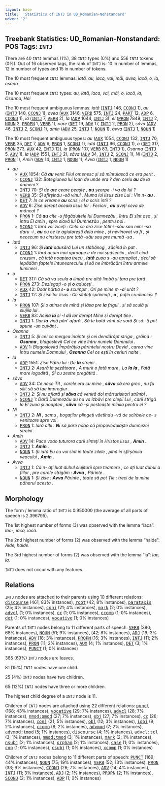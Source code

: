 ```yaml
---
layout: base
title:  'Statistics of INTJ in UD_Romanian-Nonstandard'
udver: '2'
---
```


## Treebank Statistics: UD_Romanian-Nonstandard: POS Tags: `INTJ`

There are 40 `INTJ` lemmas (1%), 38 `INTJ` types (0%) and 556 `INTJ` tokens (0%).
Out of 16 observed tags, the rank of `INTJ` is: 10 in number of lemmas, 12 in number of types and 15 in number of tokens.

The 10 most frequent `INTJ` lemmas: <em>iată, au, iaca, vai, măi, avea, iacă, o, ia, osana</em>

The 10 most frequent `INTJ` types:  <em>au, iată, iaca, vai, măi, o, iacă, ia, Osanna, Hai</em>

The 10 most frequent ambiguous lemmas: <em>iată</em> (<tt><a href="ro_nonstandard-pos-INTJ.html">INTJ</a></tt> 146, <tt><a href="ro_nonstandard-pos-CCONJ.html">CCONJ</a></tt> 1), <em>au</em> (<tt><a href="ro_nonstandard-pos-INTJ.html">INTJ</a></tt> 140, <tt><a href="ro_nonstandard-pos-CCONJ.html">CCONJ</a></tt> 1), <em>avea</em> (<tt><a href="ro_nonstandard-pos-AUX.html">AUX</a></tt> 3146, <tt><a href="ro_nonstandard-pos-VERB.html">VERB</a></tt> 575, <tt><a href="ro_nonstandard-pos-INTJ.html">INTJ</a></tt> 24, <tt><a href="ro_nonstandard-pos-PART.html">PART</a></tt> 12, <tt><a href="ro_nonstandard-pos-ADP.html">ADP</a></tt> 6, <tt><a href="ro_nonstandard-pos-CCONJ.html">CCONJ</a></tt> 1), <em>ia</em> (<tt><a href="ro_nonstandard-pos-INTJ.html">INTJ</a></tt> 7, <tt><a href="ro_nonstandard-pos-VERB.html">VERB</a></tt> 2), <em>la</em> (<tt><a href="ro_nonstandard-pos-ADP.html">ADP</a></tt> 1644, <tt><a href="ro_nonstandard-pos-INTJ.html">INTJ</a></tt> 3), <em>el</em> (<tt><a href="ro_nonstandard-pos-PRON.html">PRON</a></tt> 7849, <tt><a href="ro_nonstandard-pos-INTJ.html">INTJ</a></tt> 2, <tt><a href="ro_nonstandard-pos-NOUN.html">NOUN</a></tt> 2, <tt><a href="ro_nonstandard-pos-PROPN.html">PROPN</a></tt> 1, <tt><a href="ro_nonstandard-pos-VERB.html">VERB</a></tt> 1), <em>oare</em> (<tt><a href="ro_nonstandard-pos-DET.html">DET</a></tt> 19, <tt><a href="ro_nonstandard-pos-ADV.html">ADV</a></tt> 17, <tt><a href="ro_nonstandard-pos-INTJ.html">INTJ</a></tt> 2, <tt><a href="ro_nonstandard-pos-PRON.html">PRON</a></tt> 2), <em>săva</em> (<tt><a href="ro_nonstandard-pos-ADV.html">ADV</a></tt> 46, <tt><a href="ro_nonstandard-pos-INTJ.html">INTJ</a></tt> 2, <tt><a href="ro_nonstandard-pos-SCONJ.html">SCONJ</a></tt> 1), <em>amin</em> (<tt><a href="ro_nonstandard-pos-ADV.html">ADV</a></tt> 25, <tt><a href="ro_nonstandard-pos-INTJ.html">INTJ</a></tt> 1, <tt><a href="ro_nonstandard-pos-NOUN.html">NOUN</a></tt> 1), <em>avva</em> (<tt><a href="ro_nonstandard-pos-INTJ.html">INTJ</a></tt> 1, <tt><a href="ro_nonstandard-pos-NOUN.html">NOUN</a></tt> 1)

The 10 most frequent ambiguous types:  <em>au</em> (<tt><a href="ro_nonstandard-pos-AUX.html">AUX</a></tt> 1054, <tt><a href="ro_nonstandard-pos-CCONJ.html">CCONJ</a></tt> 132, <tt><a href="ro_nonstandard-pos-INTJ.html">INTJ</a></tt> 70, <tt><a href="ro_nonstandard-pos-VERB.html">VERB</a></tt> 35, <tt><a href="ro_nonstandard-pos-DET.html">DET</a></tt> 7, <tt><a href="ro_nonstandard-pos-ADV.html">ADV</a></tt> 6, <tt><a href="ro_nonstandard-pos-PRON.html">PRON</a></tt> 1, <tt><a href="ro_nonstandard-pos-SCONJ.html">SCONJ</a></tt> 1), <em>iată</em> (<tt><a href="ro_nonstandard-pos-INTJ.html">INTJ</a></tt> 96, <tt><a href="ro_nonstandard-pos-CCONJ.html">CCONJ</a></tt> 1), <em>o</em> (<tt><a href="ro_nonstandard-pos-DET.html">DET</a></tt> 317, <tt><a href="ro_nonstandard-pos-PRON.html">PRON</a></tt> 273, <tt><a href="ro_nonstandard-pos-AUX.html">AUX</a></tt> 42, <tt><a href="ro_nonstandard-pos-INTJ.html">INTJ</a></tt> 12), <em>ia</em> (<tt><a href="ro_nonstandard-pos-PRON.html">PRON</a></tt> 107, <tt><a href="ro_nonstandard-pos-VERB.html">VERB</a></tt> 83, <tt><a href="ro_nonstandard-pos-INTJ.html">INTJ</a></tt> 1), <em>Osanna</em> (<tt><a href="ro_nonstandard-pos-INTJ.html">INTJ</a></tt> 5, <tt><a href="ro_nonstandard-pos-ADV.html">ADV</a></tt> 1), <em>la</em> (<tt><a href="ro_nonstandard-pos-ADP.html">ADP</a></tt> 1551, <tt><a href="ro_nonstandard-pos-INTJ.html">INTJ</a></tt> 2), <em>săva</em> (<tt><a href="ro_nonstandard-pos-ADV.html">ADV</a></tt> 34, <tt><a href="ro_nonstandard-pos-INTJ.html">INTJ</a></tt> 2, <tt><a href="ro_nonstandard-pos-SCONJ.html">SCONJ</a></tt> 1), <em>Ni</em> (<tt><a href="ro_nonstandard-pos-INTJ.html">INTJ</a></tt> 2, <tt><a href="ro_nonstandard-pos-PRON.html">PRON</a></tt> 1), <em>Amin</em> (<tt><a href="ro_nonstandard-pos-ADV.html">ADV</a></tt> 14, <tt><a href="ro_nonstandard-pos-INTJ.html">INTJ</a></tt> 1, <tt><a href="ro_nonstandard-pos-NOUN.html">NOUN</a></tt> 1), <em>Avva</em> (<tt><a href="ro_nonstandard-pos-INTJ.html">INTJ</a></tt> 1, <tt><a href="ro_nonstandard-pos-NOUN.html">NOUN</a></tt> 1)


* <em>au</em>
  * <tt><a href="ro_nonstandard-pos-AUX.html">AUX</a></tt> 1054: <em>Că <b>au</b> venit Fiiul omenesc și să mîntuiască ce еrа perit .</em>
  * <tt><a href="ro_nonstandard-pos-CCONJ.html">CCONJ</a></tt> 132: <em>Botegiunea lui Ioan de unde era ? den ceriu <b>au</b> de la oameni ?</em>
  * <tt><a href="ro_nonstandard-pos-INTJ.html">INTJ</a></tt> 70: <em>Și de are ceare peaște , <b>au</b> șearpe -i va da lui ?</em>
  * <tt><a href="ro_nonstandard-pos-VERB.html">VERB</a></tt> 35: <em>Şi sfîrșindu -să vinul , Muma lui Iisus zise Lui : Vin n- <b>au</b> .</em>
  * <tt><a href="ro_nonstandard-pos-DET.html">DET</a></tt> 7: <em>În ce vreame <b>au</b> scris ; el a scris întîi ?</em>
  * <tt><a href="ro_nonstandard-pos-ADV.html">ADV</a></tt> 6: <em>Zise derept aceaia Iisus lor : Feciori , <b>au</b> aveți ceva de mâncat ?</em>
  * <tt><a href="ro_nonstandard-pos-PRON.html">PRON</a></tt> 1: <em>Că <b>au</b> cîte -s făgăduitele lui Dumnezău , întru El sînt așa , și întru El amin , spre slavă lui Dumnezău , pentru noi .</em>
  * <tt><a href="ro_nonstandard-pos-SCONJ.html">SCONJ</a></tt> 1: <em>Iară voi ziceți : Cela ce ară zice tătîni -său sau mîni -sa daru -i , <b>au</b> cu ce te agiutorești dela mine , și nevinovat va fi , și nececum nu cinstescu pre tată -său sau pre mumă -sa .</em>
* <em>iată</em>
  * <tt><a href="ro_nonstandard-pos-INTJ.html">INTJ</a></tt> 96: <em>Și <b>iată</b> adusără Lui un slăbănog , zăcînd în pat .</em>
  * <tt><a href="ro_nonstandard-pos-CCONJ.html">CCONJ</a></tt> 1: <em>Iară acum mai aproape e de noi spăseniia , decît cînd crezum , că iată noaptea trecu , <b>iată</b> zuoa s -au apropiiat ; deci să lepădăm faptele întunearecului și să ne îmbrăcăm întru armele lumineei .</em>
* <em>o</em>
  * <tt><a href="ro_nonstandard-pos-DET.html">DET</a></tt> 317: <em>Că să va scula <b>o</b> limbă pre altă limbă și țara pre țară .</em>
  * <tt><a href="ro_nonstandard-pos-PRON.html">PRON</a></tt> 273: <em>Dezlegați -o și <b>o</b> aduceți .</em>
  * <tt><a href="ro_nonstandard-pos-AUX.html">AUX</a></tt> 42: <em>Doar hârtia s- <b>o</b> scumpit , Ori pe mine m -ai urât ?</em>
  * <tt><a href="ro_nonstandard-pos-INTJ.html">INTJ</a></tt> 12: <em>Și zise lor Iisus : Ce sînteți spăimați , <b>o</b> , puțin credincioși ?</em>
* <em>ia</em>
  * <tt><a href="ro_nonstandard-pos-PRON.html">PRON</a></tt> 107: <em>Și o atinse de mînă și lăsa pre <b>ia</b> frigul , și să sculă și slujiia lui .</em>
  * <tt><a href="ro_nonstandard-pos-VERB.html">VERB</a></tt> 83: <em>Acela <b>ia</b> și -l dă lor derept Mine și derept tine .</em>
  * <tt><a href="ro_nonstandard-pos-INTJ.html">INTJ</a></tt> 1: <em>Dar <b>ia</b> vină pân’ afară , Să te bată vânt de sară Și să -ți pot spune -un cuvânt .</em>
* <em>Osanna</em>
  * <tt><a href="ro_nonstandard-pos-INTJ.html">INTJ</a></tt> 5: <em>Și cel ce mergea înainte și cei dendărăpt striga , grăind : <b>Osanna</b> , blagoslovit Cel ce vine întru numele Domnului .</em>
  * <tt><a href="ro_nonstandard-pos-ADV.html">ADV</a></tt> 1: <em>Blagoslovită Împărățiia părintelui nostru David , carea vine întru numele Domnului , <b>Osanna</b> Cel ce ești în ceriuri nalte .</em>
* <em>la</em>
  * <tt><a href="ro_nonstandard-pos-ADP.html">ADP</a></tt> 1551: <em>Zise Pătru lui : De <b>la</b> streini .</em>
  * <tt><a href="ro_nonstandard-pos-INTJ.html">INTJ</a></tt> 2: <em>Asară la șezătoare , A murit o fată mare , La <b>la</b> <b>la</b> , Fată mare logodită , Și cu zestre pregătită .</em>
* <em>săva</em>
  * <tt><a href="ro_nonstandard-pos-ADV.html">ADV</a></tt> 34: <em>Ce nece Tit , carele era cu mine , <b>săva</b> că era grec , nu fu silit să să tae împregiur .</em>
  * <tt><a href="ro_nonstandard-pos-INTJ.html">INTJ</a></tt> 2: <em>Și nu aflară și <b>săva</b> că veniră doi mărturisitori strîmbi .</em>
  * <tt><a href="ro_nonstandard-pos-SCONJ.html">SCONJ</a></tt> 1: <em>Dară Dumnezău au nu va izbăvi pre aleșii Lui , carii strigă la El zuoa și noaptea , <b>săva</b> că -și pesteaște mîniia pentru ei ?</em>
* <em>Ni</em>
  * <tt><a href="ro_nonstandard-pos-INTJ.html">INTJ</a></tt> 2: <em><b>Ni</b> , acmu , bogaților plîngeți văetîndu -vă de scîrbele ce- s venitoare spre voi .</em>
  * <tt><a href="ro_nonstandard-pos-PRON.html">PRON</a></tt> 1: <em>Iară alții : <b>Ni</b> să pare noao că propoveduiaște dumnezei streini .</em>
* <em>Amin</em>
  * <tt><a href="ro_nonstandard-pos-ADV.html">ADV</a></tt> 14: <em>Pace voao tuturora carii sînteți în Hristos Iisus , <b>Amin</b> .</em>
  * <tt><a href="ro_nonstandard-pos-INTJ.html">INTJ</a></tt> 1: <em><b>Amin</b> .</em>
  * <tt><a href="ro_nonstandard-pos-NOUN.html">NOUN</a></tt> 1: <em>Și iată Eu cu voi sînt în toate zilele , pînă în sfîrșăniia veacului , <b>Amin</b> .</em>
* <em>Avva</em>
  * <tt><a href="ro_nonstandard-pos-INTJ.html">INTJ</a></tt> 1: <em>Că n- ați luat duhul slujiturii spre teamere , ce ați luat duhul a fiilor , pre carele strigăm : <b>Avva</b> , Părinte .</em>
  * <tt><a href="ro_nonstandard-pos-NOUN.html">NOUN</a></tt> 1: <em>Și zise : <b>Avva</b> Părinte , toate să pot Ție : treci de la mine păharul acesta .</em>

## Morphology

The form / lemma ratio of `INTJ` is 0.950000 (the average of all parts of speech is 2.396795).

The 1st highest number of forms (3) was observed with the lemma “iaca”: <em>Iac-, iaca, iacă</em>.

The 2nd highest number of forms (2) was observed with the lemma “haide”: <em>Aide, haide</em>.

The 3rd highest number of forms (2) was observed with the lemma “ia”: <em>Ian, ia</em>.

`INTJ` does not occur with any features.


## Relations

`INTJ` nodes are attached to their parents using 10 different relations: <tt><a href="ro_nonstandard-dep-discourse.html">discourse</a></tt> (461; 83% instances), <tt><a href="ro_nonstandard-dep-root.html">root</a></tt> (42; 8% instances), <tt><a href="ro_nonstandard-dep-parataxis.html">parataxis</a></tt> (25; 4% instances), <tt><a href="ro_nonstandard-dep-conj.html">conj</a></tt> (21; 4% instances), <tt><a href="ro_nonstandard-dep-mark.html">mark</a></tt> (2; 0% instances), <tt><a href="ro_nonstandard-dep-advcl.html">advcl</a></tt> (1; 0% instances), <tt><a href="ro_nonstandard-dep-cc.html">cc</a></tt> (1; 0% instances), <tt><a href="ro_nonstandard-dep-ccomp.html">ccomp</a></tt> (1; 0% instances), <tt><a href="ro_nonstandard-dep-det.html">det</a></tt> (1; 0% instances), <tt><a href="ro_nonstandard-dep-vocative.html">vocative</a></tt> (1; 0% instances)

Parents of `INTJ` nodes belong to 11 different parts of speech: <tt><a href="ro_nonstandard-pos-VERB.html">VERB</a></tt> (380; 68% instances), <tt><a href="ro_nonstandard-pos-NOUN.html">NOUN</a></tt> (51; 9% instances),  (42; 8% instances), <tt><a href="ro_nonstandard-pos-ADJ.html">ADJ</a></tt> (19; 3% instances), <tt><a href="ro_nonstandard-pos-ADV.html">ADV</a></tt> (18; 3% instances), <tt><a href="ro_nonstandard-pos-PROPN.html">PROPN</a></tt> (16; 3% instances), <tt><a href="ro_nonstandard-pos-INTJ.html">INTJ</a></tt> (11; 2% instances), <tt><a href="ro_nonstandard-pos-PRON.html">PRON</a></tt> (11; 2% instances), <tt><a href="ro_nonstandard-pos-AUX.html">AUX</a></tt> (4; 1% instances), <tt><a href="ro_nonstandard-pos-DET.html">DET</a></tt> (3; 1% instances), <tt><a href="ro_nonstandard-pos-PUNCT.html">PUNCT</a></tt> (1; 0% instances)

385 (69%) `INTJ` nodes are leaves.

81 (15%) `INTJ` nodes have one child.

25 (4%) `INTJ` nodes have two children.

65 (12%) `INTJ` nodes have three or more children.

The highest child degree of a `INTJ` node is 11.

Children of `INTJ` nodes are attached using 22 different relations: <tt><a href="ro_nonstandard-dep-punct.html">punct</a></tt> (168; 43% instances), <tt><a href="ro_nonstandard-dep-vocative.html">vocative</a></tt> (29; 7% instances), <tt><a href="ro_nonstandard-dep-advcl.html">advcl</a></tt> (28; 7% instances), <tt><a href="ro_nonstandard-dep-nmod-pmod.html">nmod:pmod</a></tt> (27; 7% instances), <tt><a href="ro_nonstandard-dep-obj.html">obj</a></tt> (27; 7% instances), <tt><a href="ro_nonstandard-dep-cc.html">cc</a></tt> (26; 7% instances), <tt><a href="ro_nonstandard-dep-conj.html">conj</a></tt> (21; 5% instances), <tt><a href="ro_nonstandard-dep-obl.html">obl</a></tt> (12; 3% instances), <tt><a href="ro_nonstandard-dep-iobj.html">iobj</a></tt> (9; 2% instances), <tt><a href="ro_nonstandard-dep-ccomp.html">ccomp</a></tt> (8; 2% instances), <tt><a href="ro_nonstandard-dep-advmod.html">advmod</a></tt> (7; 2% instances), <tt><a href="ro_nonstandard-dep-advmod-tmod.html">advmod:tmod</a></tt> (5; 1% instances), <tt><a href="ro_nonstandard-dep-discourse.html">discourse</a></tt> (4; 1% instances), <tt><a href="ro_nonstandard-dep-advcl-tcl.html">advcl:tcl</a></tt> (3; 1% instances), <tt><a href="ro_nonstandard-dep-nmod-tmod.html">nmod:tmod</a></tt> (3; 1% instances), <tt><a href="ro_nonstandard-dep-mark.html">mark</a></tt> (2; 1% instances), <tt><a href="ro_nonstandard-dep-nsubj.html">nsubj</a></tt> (2; 1% instances), <tt><a href="ro_nonstandard-dep-orphan.html">orphan</a></tt> (2; 1% instances), <tt><a href="ro_nonstandard-dep-case.html">case</a></tt> (1; 0% instances), <tt><a href="ro_nonstandard-dep-cop.html">cop</a></tt> (1; 0% instances), <tt><a href="ro_nonstandard-dep-csubj.html">csubj</a></tt> (1; 0% instances), <tt><a href="ro_nonstandard-dep-xcomp.html">xcomp</a></tt> (1; 0% instances)

Children of `INTJ` nodes belong to 11 different parts of speech: <tt><a href="ro_nonstandard-pos-PUNCT.html">PUNCT</a></tt> (169; 44% instances), <tt><a href="ro_nonstandard-pos-NOUN.html">NOUN</a></tt> (75; 19% instances), <tt><a href="ro_nonstandard-pos-VERB.html">VERB</a></tt> (52; 13% instances), <tt><a href="ro_nonstandard-pos-PRON.html">PRON</a></tt> (33; 9% instances), <tt><a href="ro_nonstandard-pos-CCONJ.html">CCONJ</a></tt> (26; 7% instances), <tt><a href="ro_nonstandard-pos-ADV.html">ADV</a></tt> (14; 4% instances), <tt><a href="ro_nonstandard-pos-INTJ.html">INTJ</a></tt> (11; 3% instances), <tt><a href="ro_nonstandard-pos-ADJ.html">ADJ</a></tt> (2; 1% instances), <tt><a href="ro_nonstandard-pos-PROPN.html">PROPN</a></tt> (2; 1% instances), <tt><a href="ro_nonstandard-pos-SCONJ.html">SCONJ</a></tt> (2; 1% instances), <tt><a href="ro_nonstandard-pos-ADP.html">ADP</a></tt> (1; 0% instances)

